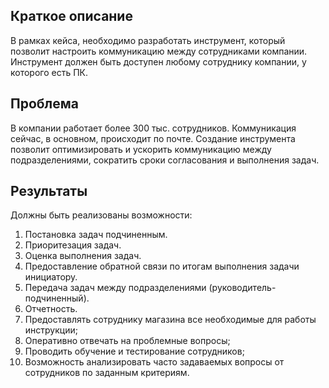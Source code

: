 ## Краткое описание
В рамках кейса, необходимо разработать инструмент, который позволит настроить коммуникацию между сотрудниками компании. Инструмент должен быть доступен любому сотруднику компании, у которого есть ПК.
## Проблема
В компании работает более 300 тыс. сотрудников. Коммуникация сейчас, в основном, происходит по почте. Создание инструмента позволит оптимизировать и ускорить коммуникацию между подразделениями, сократить сроки согласования и выполнения задач.
## Результаты
Должны быть реализованы возможности:
1. Постановка задач подчиненным.
2. Приоритезация задач.
3. Оценка выполнения задач.
4. Предоставление обратной связи по итогам выполнения задачи инициатору.
5. Передача задач между подразделениями (руководитель-подчиненный).
6. Отчетность.
7. Предоставлять сотруднику магазина все необходимые для работы инструкции;
8. Оперативно отвечать на проблемные вопросы;
9. Проводить обучение и тестирование сотрудников;
10. Возможность анализировать часто задаваемых вопросы от сотрудников по заданным критериям.